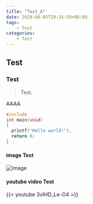 ```yaml
---
title: "Test_A"
date: 2020-06-05T20:24:59+08:00
tags: 
    - Test
categories:
    - Test
---
```




## Test
<!--more-->
### Test

> Test.

AAAA


```C
#include 
int main(void)
{
  printf("Hello world!"),
  return 0;
}
```

#### image Test

![image](/haruka-simple-theme/img/Karen_TD_SSR4+.png)

#### youtube video Test

{{< youtube 3vIHD_Le-O4 >}}
